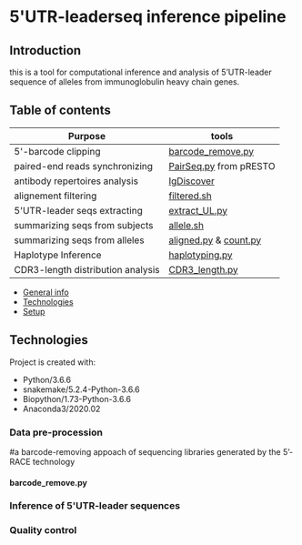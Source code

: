 # 5'UTR-leaderseq inference pipeline
## Introduction
this is a tool for computational inference and analysis of 5’UTR-leader sequence of alleles from immunoglobulin heavy chain genes. 

## Table of contents
Purpose | tools
------------ | ------------- 
5'-barcode clipping | [barcode_remove.py](barcode_remove.py)
paired-end reads synchronizing | [PairSeq.py](https://presto.readthedocs.io/en/stable/tools/PairSeq.html#pairseq) from pRESTO
antibody repertoires analysis| [IgDiscover](http://docs.igdiscover.se/en/stable/index.html)
alignement filtering | [filtered.sh](filtered.sh)
5'UTR-leader seqs extracting | [extract_UL.py](extract_UL.py)
summarizing seqs from subjects | [allele.sh](allele.sh)
summarizing seqs from alleles | [aligned.py](aligned.py) & [count.py](count.py)
Haplotype Inference  | [haplotyping.py](haplotyping.py)
CDR3-length distribution analysis | [CDR3_length.py](CDR3_length.py)

* [General info](#general-info)
* [Technologies](#technologies)
* [Setup](#setup)

## Technologies
Project is created with:
* Python/3.6.6
* snakemake/5.2.4-Python-3.6.6
* Biopython/1.73-Python-3.6.6
* Anaconda3/2020.02


### Data pre-procession 
#a barcode-removing appoach of sequencing libraries generated by the 5’-RACE technology 
#### barcode_remove.py


### Inference of 5'UTR-leader sequences

### Quality control
